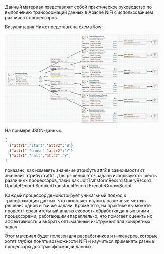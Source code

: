 Данный материал представляет собой практическое руководство по выполнению трансформаций данных в Apache NiFi с использованием различных процессоров. 

Визуализация
Ниже представлена схема flow:

![NiFi Flow](pipeline.png)

На примере JSON-данных:

```json
[
  {"attr1":"start","attr2":"B"},
  {"attr1":"pause","attr2":"Y"},
  {"attr1":"halt","attr2":"Y"}
]
```
показано, как изменять значение атрибута attr2 в зависимости от значения атрибута attr1. 
Для решения этой задачи используются шесть различных процессоров, таких как 
JoltTransformRecord 
QueryRecord 
UpdateRecord 
ScriptedTransformRecord 
ExecuteGroovyScript

Каждый процессор демонстрирует уникальный подход к трансформации данных, что позволяет изучить различные методы решения одной и той же задачи. 
Кроме того, на практике вы можете провести сравнительный анализ скорости обработки данных этими процессорами, работающими параллельно, что помогает оценить их эффективность и выбрать оптимальный инструмент для конкретных задач.

Этот материал будет полезен для разработчиков и инженеров, которые хотят глубже понять возможности NiFi и научиться применять разные процессоры для трансформации данных.